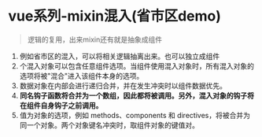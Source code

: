 # vue系列-mixin混入(省市区demo)
> 逻辑的复用，出来mixin还有就是抽象成组件

1. 例如省市区的混入，可以将相关逻辑抽离出来。也可以独立成组件
2. 个混入对象可以包含任意组件选项。当组件使用混入对象时，所有混入对象的选项将被"混合"进入该组件本身的选项。
3. 数据对象在内部会进行递归合并，并在发生冲突时以组件数据优先。
4. **同名钩子函数将合并为一个数组，因此都将被调用。另外，混入对象的钩子将在组件自身钩子之前调用。**
5. 值为对象的选项，例如 methods、components 和 directives，将被合并为同一个对象。两个对象键名冲突时，取组件对象的键值对。
